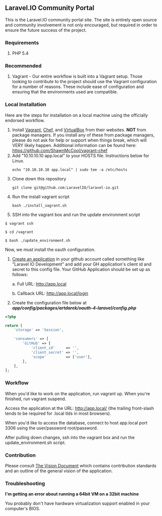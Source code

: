 ## Laravel.IO Community Portal

This is the Laravel.IO community portal site. The site is entirely open source and community involvement is not only encouraged, but required in order to ensure the future success of the project.

### Requirements

1. PHP 5.4

### Recommended

1. Vagrant - Our entire workflow is built into a Vagrant setup. Those looking to
   contribute to the project should use the Vagrant configuration for a number
   of reasons. These include ease of configuration and ensuring that the
   environments used are compatible.

### Local Installation

Here are the steps for installation on a local machine using the officially endorsed workflow.

1. Install [Vagrant][1], [Chef][2], and [VirtualBox][3] from their websites. **NOT** from package managers. If you install any of these from package managers, please do not ask for help or support when things break, which will VERY likely happen. Additional information can be found here: https://github.com/ShawnMcCool/vagrant-chef
2. Add "10.10.10.10 app.local" to your HOSTS file. Instructions below for Linux.
    ```
    echo "10.10.10.10 app.local" | sudo tee -a /etc/hosts
    ```
3. Clone down this repository
    ```
    git clone git@github.com:LaravelIO/laravel-io.git
    ```
4. Run the install vagrant script
    ```
    bash ./install_vagrant.sh
    ```
5. SSH into the vagrant box and run the update environment script

```
$ vagrant ssh

$ cd /vagrant

$ bash ./update_environment.sh
```

Now, we must install the oauth configuration.

1. [Create an application][4] in your github account called something like "Laravel IO Development" and add your GH application's client id and secret to this config file. Your GitHub Application should be set up as follows:

    a. Full URL: http://app.local

    b. Callback URL: http://app.local/login
2. Create the configuration file below at ***app/config/packages/artdarek/oauth-4-laravel/config.php***

```PHP
<?php

return [
    'storage' => 'Session',

    'consumers' => [
        'GitHub' => [
            'client_id'     => '',
            'client_secret' => '',
            'scope'         => ['user'],
        ],
    ],
];
```

### Workflow

When you'd like to work on the application, run vagrant up. When you're finished, run vagrant suspend.

Access the application at the URL: http://app.local/ (the trailing front-slash tends to be required for .local tlds in most browsers).

When you'd like to access the database, connect to host app.local port 3306 using the user/password root/password.

After pulling down changes, ssh into the vagrant box and run the update_environment.sh script.

### Contribution

Please consult [The Vision Document](VISION.md) which contains contribution standards and an outline of the general vision of the application.

### Troubleshooting

**I'm getting an error about running a 64bit VM on a 32bit machine**

You probably don't have hardware virtualization support enabled in your computer's BIOS.


  [1]: http://downloads.vagrantup.com/
  [2]: http://www.opscode.com/chef/install/
  [3]: https://www.virtualbox.org/wiki/Downloads
  [4]: https://github.com/settings/applications